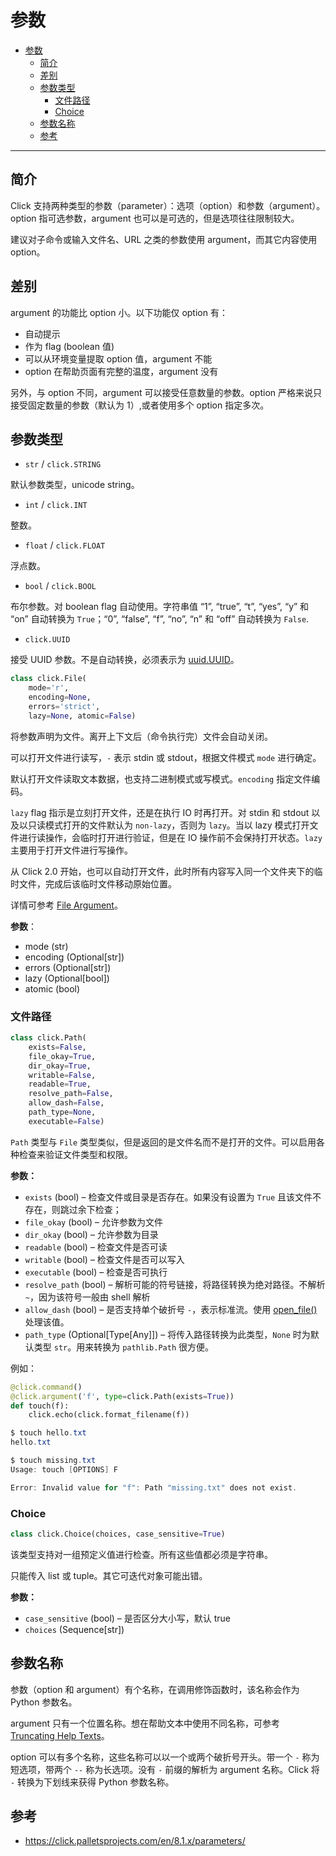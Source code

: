 # 参数

- [参数](#参数)
  - [简介](#简介)
  - [差别](#差别)
  - [参数类型](#参数类型)
    - [文件路径](#文件路径)
    - [Choice](#choice)
  - [参数名称](#参数名称)
  - [参考](#参考)

***

## 简介

Click 支持两种类型的参数（parameter）：选项（option）和参数（argument）。option 指可选参数，argument 也可以是可选的，但是选项往往限制较大。

建议对子命令或输入文件名、URL 之类的参数使用 argument，而其它内容使用 option。

## 差别

argument 的功能比 option 小。以下功能仅 option 有：

- 自动提示
- 作为 flag (boolean 值)
- 可以从环境变量提取 option 值，argument 不能
- option 在帮助页面有完整的温度，argument 没有

另外，与 option 不同，argument 可以接受任意数量的参数。option 严格来说只接受固定数量的参数（默认为 1）,或者使用多个 option 指定多次。

## 参数类型

- `str` / `click.STRING`

默认参数类型，unicode string。

- `int` / `click.INT`

整数。

- `float` / `click.FLOAT`

浮点数。

- `bool` / `click.BOOL`

布尔参数。对 boolean flag 自动使用。字符串值 “1”, “true”, “t”, “yes”, “y” 和 “on” 自动转换为 `True`；“0”, “false”, “f”, “no”, “n” 和 “off” 自动转换为 `False`.

- `click.UUID`

接受 UUID 参数。不是自动转换，必须表示为 [uuid.UUID](https://docs.python.org/3/library/uuid.html#uuid.UUID)。

```python
class click.File(
    mode='r', 
    encoding=None, 
    errors='strict', 
    lazy=None, atomic=False)
```

将参数声明为文件。离开上下文后（命令执行完）文件会自动关闭。

可以打开文件进行读写，`-` 表示 stdin 或 stdout，根据文件模式 `mode` 进行确定。

默认打开文件读取文本数据，也支持二进制模式或写模式。`encoding` 指定文件编码。

`lazy` flag 指示是立刻打开文件，还是在执行 IO 时再打开。对 stdin 和 stdout 以及以只读模式打开的文件默认为 `non-lazy`，否则为 `lazy`。当以 lazy 模式打开文件进行读操作，会临时打开进行验证，但是在 IO 操作前不会保持打开状态。`lazy` 主要用于打开文件进行写操作。

从 Click 2.0 开始，也可以自动打开文件，此时所有内容写入同一个文件夹下的临时文件，完成后该临时文件移动原始位置。

详情可参考 [File Argument](https://click.palletsprojects.com/en/8.1.x/arguments/#file-args)。

**参数**：

- mode (str)
- encoding (Optional[str])
- errors (Optional[str])
- lazy (Optional[bool])
- atomic (bool)

### 文件路径

```python
class click.Path(
    exists=False, 
    file_okay=True, 
    dir_okay=True, 
    writable=False, 
    readable=True, 
    resolve_path=False, 
    allow_dash=False, 
    path_type=None, 
    executable=False)
```

`Path` 类型与 `File` 类型类似，但是返回的是文件名而不是打开的文件。可以启用各种检查来验证文件类型和权限。

**参数：**

- `exists` (bool) – 检查文件或目录是否存在。如果没有设置为 `True` 且该文件不存在，则跳过余下检查；
- `file_okay` (bool) – 允许参数为文件
- `dir_okay` (bool) – 允许参数为目录
- `readable` (bool) – 检查文件是否可读
- `writable` (bool) – 检查文件是否可以写入
- `executable` (bool) – 检查是否可执行
- `resolve_path` (bool) – 解析可能的符号链接，将路径转换为绝对路径。不解析 `~`，因为该符号一般由 shell 解析
- `allow_dash` (bool) – 是否支持单个破折号 `-`，表示标准流。使用 [open_file()](https://click.palletsprojects.com/en/8.1.x/api/#click.open_file) 处理该值。
- `path_type` (Optional[Type[Any]]) – 将传入路径转换为此类型，`None` 时为默认类型 `str`。用来转换为 `pathlib.Path` 很方便。

例如：

```python
@click.command()
@click.argument('f', type=click.Path(exists=True))
def touch(f):
    click.echo(click.format_filename(f))
```

```powershell
$ touch hello.txt
hello.txt

$ touch missing.txt
Usage: touch [OPTIONS] F

Error: Invalid value for "f": Path "missing.txt" does not exist.
```

### Choice

```python
class click.Choice(choices, case_sensitive=True)
```

该类型支持对一组预定义值进行检查。所有这些值都必须是字符串。

只能传入 list 或 tuple。其它可迭代对象可能出错。

**参数：**

- `case_sensitive` (bool) – 是否区分大小写，默认 true
- `choices` (Sequence[str])

## 参数名称

参数（option 和 argument）有个名称，在调用修饰函数时，该名称会作为 Python 参数名。

argument 只有一个位置名称。想在帮助文本中使用不同名称，可参考 [Truncating Help Texts](https://click.palletsprojects.com/en/8.1.x/documentation/#doc-meta-variables)。

option 可以有多个名称，这些名称可以以一个或两个破折号开头。带一个 `-` 称为短选项，带两个 `--` 称为长选项。没有 `-` 前缀的解析为 argument 名称。Click 将 `-` 转换为下划线来获得 Python 参数名称。

## 参考

- https://click.palletsprojects.com/en/8.1.x/parameters/
